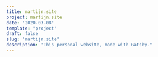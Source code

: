 ```yaml
---
title: martijn.site
project: martijn.site
date: "2020-03-08"
template: "project"
draft: false
slug: "martijn.site"
description: "This personal website, made with Gatsby."
---
```

